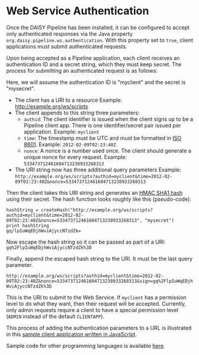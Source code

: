 # Web Service Authentication

Once the DAISY Pipeline has been installed, it can be configured to accept only authenticated responses via the Java property `org.daisy.pipeline.ws.authentication`. With this property set to `true`, client applications must submit authenticated requests.

Upon being accepted as a Pipeline application, each client receives an
authentication ID and a secret string, which they must keep
secret. The process for submitting an authenticated request is as
follows:
 
 Here, we will assume the authentication ID is "myclient" and the secret is "mysecret".
 
 * The client has a URI to a resource
  Example: http://example.org/ws/scripts
 * The client appends to this string three parameters: 
   * `authid`: The client identifier is issued when the client signs
   up to be a Pipeline client app.  There is one identifier/secret
   pair issued per application.  Example: `myclient`
   * `time`: The timestamp must be UTC and must be formatted in
   [ISO 8601](http://en.wikipedia.org/wiki/ISO_8601). Example:
   `2012-02-09T02:23:40Z`
   * `nonce`: A nonce is a number used once. The client should
   generate a unique nonce for every request. Example:
   `533473712461604713238933268313`
 * The URI string now has three additional query parameters Example:
   `http://example.org/ws/scripts?authid=myclient&time=2012-02-09T02:23:40Z&nonce=533473712461604713238933268313`

Then the client takes this URI string and generates an [HMAC SHA1
hash](http://en.wikipedia.org/wiki/HMAC) using their secret. The hash
function looks roughly like this (pseudo-code):

~~~
hashString = createHash("http://example.org/ws/scripts?authid=myclient&time=2012-02-09T02:23:40Z&nonce=533473712461604713238933268313", "mysecret")
print hashString
gq/lpIuWqEDjhWviAjyccNTzdZk=
~~~
 
Now escape the hash string so it can be passed as part of a URI:
`gq%2FlpIuWqEDjhWviAjyccNTzdZk%3D`
  
Finally, append the escaped hash string to the URI. It must be the
last query parameter.

`http://example.org/ws/scripts?authid=myclient&time=2012-02-09T02:23:40Z&nonce=533473712461604713238933268313&sign=gq%2FlpIuWqEDjhWviAjyccNTzdZk%3D`

This is the URI to submit to the Web Service. If `myclient` has a
permission level to do what they want, then their request will be
accepted.  Currently, only admin requests require a client to have a
special permission level (`ADMIN` instead of the default `CLIENTAPP`).

This process of adding the authentication parameters to a URL is
illustrated in this [sample client application written in
JavaScript](http://daisy.github.io/pipeline/Get-Help/API-Documentation/WebServiceAPI/example-client/).

Sample code for other programming languages is available
[here](https://github.com/daisy/pipeline-framework/tree/master/webservice/samples/clients).

